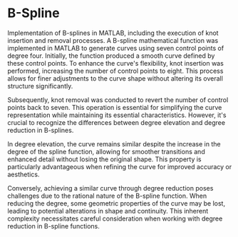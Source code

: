 # B-Spline
Implementation of B-splines in MATLAB, including the execution of knot insertion and removal processes.
A B-spline mathematical function was implemented in MATLAB to generate curves using seven control points of degree four. Initially, the function produced a smooth curve defined by these control points. To enhance the curve's flexibility, knot insertion was performed, increasing the number of control points to eight. This process allows for finer adjustments to the curve shape without altering its overall structure significantly.

Subsequently, knot removal was conducted to revert the number of control points back to seven. This operation is essential for simplifying the curve representation while maintaining its essential characteristics. However, it's crucial to recognize the differences between degree elevation and degree reduction in B-splines.

In degree elevation, the curve remains similar despite the increase in the degree of the spline function, allowing for smoother transitions and enhanced detail without losing the original shape. This property is particularly advantageous when refining the curve for improved accuracy or aesthetics.

Conversely, achieving a similar curve through degree reduction poses challenges due to the rational nature of the B-spline function. When reducing the degree, some geometric properties of the curve may be lost, leading to potential alterations in shape and continuity. This inherent complexity necessitates careful consideration when working with degree reduction in B-spline functions.
